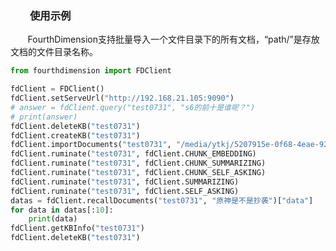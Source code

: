 
### &nbsp;&nbsp;&nbsp;&nbsp;&nbsp;&nbsp;&nbsp; 使用示例
&nbsp;&nbsp;&nbsp;&nbsp;&nbsp;&nbsp;&nbsp;FourthDimension支持批量导入一个文件目录下的所有文档，“path/”是存放文档的文件目录名称。
```python
from fourthdimension import FDClient

fdClient = FDClient()
fdClient.setServeUrl("http://192.168.21.105:9090")
# answer = fdClient.query("test0731", "s6的前十是谁呢？")
# print(answer)
fdClient.deleteKB("test0731")
fdClient.createKB("test0731")
fdClient.importDocuments("test0731", "/media/ytkj/5207915e-0f68-4eae-9219-2f89014a6ae1/user/csy_project/work/RAG_fd/data_for_test", 0)
fdClient.ruminate("test0731", fdClient.CHUNK_EMBEDDING)
fdClient.ruminate("test0731", fdClient.CHUNK_SUMMARIZING)
fdClient.ruminate("test0731", fdClient.CHUNK_SELF_ASKING)
fdClient.ruminate("test0731", fdClient.SUMMARIZING)
fdClient.ruminate("test0731", fdClient.SELF_ASKING)
datas = fdClient.recallDocuments("test0731", "原神是不是抄袭")["data"]
for data in datas[:10]:
    print(data)
fdClient.getKBInfo("test0731")
fdClient.deleteKB("test0731")